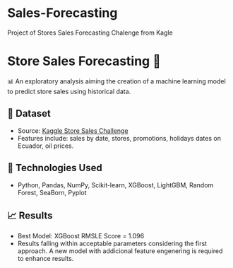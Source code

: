 # Sales-Forecasting
Project of Stores Sales Forecasting Chalenge from Kagle

# Store Sales Forecasting 🛒
📊 An exploratory analysis aiming the creation of a machine learning model to predict store sales using historical data. 

## 📁 Dataset
- Source: [Kaggle Store Sales Challenge]((https://www.kaggle.com/competitions/store-sales-time-series-forecasting/overview))
- Features include: sales by date, stores, promotions, holidays dates on Ecuador, oil prices.

## 🔧 Technologies Used
- Python, Pandas, NumPy, Scikit-learn, XGBoost, LightGBM, Random Forest, SeaBorn, Pyplot

## 📈 Results
- Best Model: XGBoost RMSLE Score = 1.096
- Results falling within acceptable parameters considering the first approach. A new model with addicional feature engenering is required to enhance results. 


